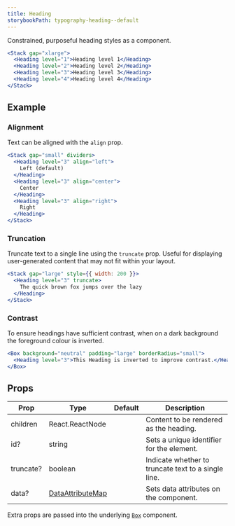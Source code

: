 ```yaml
---
title: Heading
storybookPath: typography-heading--default
---
```


Constrained, purposeful heading styles as a component.

```jsx live
<Stack gap="xlarge">
  <Heading level="1">Heading level 1</Heading>
  <Heading level="2">Heading level 2</Heading>
  <Heading level="3">Heading level 3</Heading>
  <Heading level="4">Heading level 4</Heading>
</Stack>
```

## Example

### Alignment

Text can be aligned with the `align` prop.

```jsx live
<Stack gap="small" dividers>
  <Heading level="3" align="left">
    Left (default)
  </Heading>
  <Heading level="3" align="center">
    Center
  </Heading>
  <Heading level="3" align="right">
    Right
  </Heading>
</Stack>
```

### Truncation

Truncate text to a single line using the `truncate` prop. Useful for displaying
user-generated content that may not fit within your layout.

```jsx live
<Stack gap="large" style={{ width: 200 }}>
  <Heading level="3" truncate>
    The quick brown fox jumps over the lazy
  </Heading>
</Stack>
```

### Contrast

To ensure headings have sufficient contrast, when on a dark background the
foreground colour is inverted.

```jsx live
<Box background="neutral" padding="large" borderRadius="small">
  <Heading level="3">This Heading is inverted to improve contrast.</Heading>
</Box>
```

## Props

| Prop      | Type                                   | Default | Description                                         |
| --------- | -------------------------------------- | ------- | --------------------------------------------------- |
| children  | React.ReactNode                        |         | Content to be rendered as the heading.              |
| id?       | string                                 |         | Sets a unique identifier for the element.           |
| truncate? | boolean                                |         | Indicate whether to truncate text to a single line. |
| data?     | [DataAttributeMap][data-attribute-map] |         | Sets data attributes on the component.              |

Extra props are passed into the underlying [`Box`](/package/box) component.

[data-attribute-map]:
  https://github.com/brighte-labs/spark-web/blob/e7f6f4285b4cfd876312cc89fbdd094039aa239a/packages/utils/src/internal/buildDataAttributes.ts#L1
